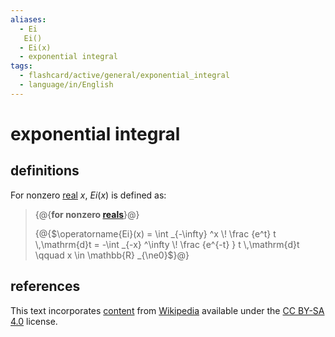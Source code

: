 ```yaml
---
aliases:
  - Ei
   Ei()
  - Ei(x)
  - exponential integral
tags:
  - flashcard/active/general/exponential_integral
  - language/in/English
---
```


# exponential integral

## definitions

For nonzero [real](real%20number.md) $x$, $Ei(x)$ is defined as:

> {@{__for nonzero [reals](real%20number.md)__}@}
>
> {@{$\operatorname{Ei}(x) = \int _{-\infty} ^x \! \frac {e^t} t \,\mathrm{d}t = -\int _{-x} ^\infty \! \frac {e^{-t} } t \,\mathrm{d}t \qquad x \in \mathbb{R} _{\ne0}$}@}

## references

This text incorporates [content](https://en.wikipedia.org/wiki/exponential_integral) from [Wikipedia](Wikipedia.md) available under the [CC BY-SA 4.0](https://creativecommons.org/licenses/by-sa/4.0/) license.
